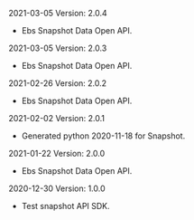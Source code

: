 2021-03-05 Version: 2.0.4
- Ebs Snapshot Data Open API.

2021-03-05 Version: 2.0.3
- Ebs Snapshot Data Open API.

2021-02-26 Version: 2.0.2
- Ebs Snapshot Data Open API.

2021-02-02 Version: 2.0.1
- Generated python 2020-11-18 for Snapshot.

2021-01-22 Version: 2.0.0
- Ebs Snapshot Data Open API.

2020-12-30 Version: 1.0.0
- Test snapshot API SDK.

